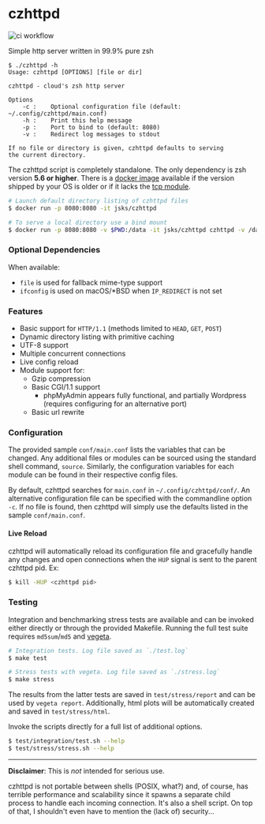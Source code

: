 # czhttpd

![ci workflow](https://github.com/jsks/czhttpd/actions/workflows/ci.yml/badge.svg)

Simple http server written in 99.9% pure zsh

```
$ ./czhttpd -h
Usage: czhttpd [OPTIONS] [file or dir]

czhttpd - cloud's zsh http server

Options
    -c :    Optional configuration file (default: ~/.config/czhttpd/main.conf)
    -h :    Print this help message
    -p :    Port to bind to (default: 8080)
    -v :    Redirect log messages to stdout

If no file or directory is given, czhttpd defaults to serving
the current directory.
```

The czhttpd script is completely standalone. The only dependency is
zsh version **5.6 or higher**. There is a [docker
image](https://github.com/jsks/czhttpd/pkgs/container/czhttpd) available if the version
shipped by your OS is older or if it lacks the [tcp 
module](http://zsh.sourceforge.net/Doc/Release/Zsh-Modules.html).

```sh
# Launch default directory listing of czhttpd files
$ docker run -p 8080:8080 -it jsks/czhttpd

# To serve a local directory use a bind mount
$ docker run -p 8080:8080 -v $PWD:/data -it jsks/czhttpd czhttpd -v /data
```

### Optional Dependencies

When available:

- `file` is used for fallback mime-type support
- `ifconfig` is used on macOS/*BSD when `IP_REDIRECT` is not set

### Features

- Basic support for `HTTP/1.1` (methods limited to `HEAD`, `GET`,
  `POST`)
- Dynamic directory listing with primitive caching
- UTF-8 support
- Multiple concurrent connections
- Live config reload
- Module support for:
    - Gzip compression
    - Basic CGI/1.1 support
        - phpMyAdmin appears fully functional, and partially Wordpress
          (requires configuring for an alternative port)
    - Basic url rewrite

### Configuration

The provided sample `conf/main.conf` lists the variables that can be
changed. Any additional files or modules can be sourced using the
standard shell command, `source`. Similarly, the configuration
variables for each module can be found in their respective config
files.

By default, czhttpd searches for `main.conf` in
`~/.config/czhttpd/conf/`. An alternative configuration file can be
specified with the commandline option `-c`. If no file is found, then
czhttpd will simply use the defaults listed in the sample
`conf/main.conf`.

#### Live Reload

czhttpd will automatically reload its configuration file and
gracefully handle any changes and open connections when the `HUP`
signal is sent to the parent czhttpd pid. Ex:

```sh
$ kill -HUP <czhttpd pid>
```

### Testing

Integration and benchmarking stress tests are available and can be
invoked either directly or through the provided Makefile. Running the
full test suite requires `md5sum`/`md5` and
[vegeta](https://github.com/tsenart/vegeta).

```sh
# Integration tests. Log file saved as `./test.log`
$ make test

# Stress tests with vegeta. Log file saved as `./stress.log`
$ make stress
```

The results from the latter tests are saved in `test/stress/report`
and can be used by `vegeta report`. Additionally, html plots will be
automatically created and saved in `test/stress/html`.

Invoke the scripts directly for a full list of additional options.

```sh
$ test/integration/test.sh --help
$ test/stress/stress.sh --help
```

---

**Disclaimer**: This is *not* intended for serious use.

czhttpd is not portable between shells (POSIX, what?) and, of course,
has terrible performance and scalability since it spawns a separate
child process to handle each incoming connection. It's also a shell
script. On top of that, I shouldn't even have to mention the (lack of)
security...
